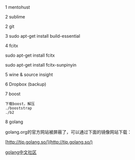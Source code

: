 1 mentohust

2 sublime

2 git

3 sudo apt-get install build-essential

4 fcitx

sudo apt-get install fcitx

sudo apt-get install fcitx-sunpinyin


5 wine & source insight

6 Dropbox (backup)

7 boost
```
下载boost，解压
./booststrap
./b2
```

8 golang

golang.org的官方网站被屏蔽了，可以通过下面的镜像网站下载：

[http://tip.golang.so/](http://tip.golang.so/)

[golang中文社区](http://golang.so/)
